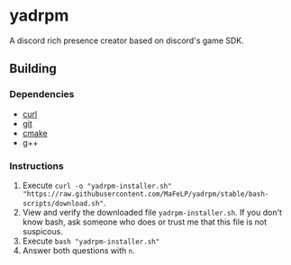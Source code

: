 # yadrpm
A discord rich presence creator based on discord's game SDK.

## Building
### Dependencies
 - [curl](https://curl.se/)
 - [git](https://git-scm.com/)
 - [cmake](https://cmake.org/)
 - g++
### Instructions
1. Execute `curl -o "yadrpm-installer.sh" "https://raw.githubusercontent.com/MaFeLP/yadrpm/stable/bash-scripts/download.sh"`.
2. View and verify the downloaded file `yadrpm-installer.sh`. If you don't know bash, ask someone who does or trust me that this file is not suspicous.
3. Execute `bash "yadrpm-installer.sh"`
4. Answer both questions with `n`.
